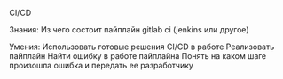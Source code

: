 CI/CD

Знания:
Из чего состоит пайплайн gitlab ci (jenkins или другое)

Умения:
Использовать готовые решения CI/CD в работе
Реализовать пайплайн
Найти ошибку в работе пайплайна
Понять на каком шаге произошла ошибка и передать ее разработчику